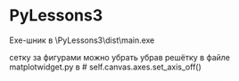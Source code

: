 # PyLessons3
Exe-шник в \PyLessons3\dist\main.exe

сетку за фигурами можно убрать убрав решётку в файле matplotwidget.py в # self.canvas.axes.set_axis_off()
